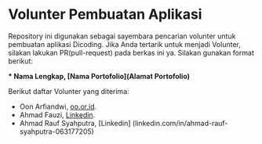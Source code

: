 # Volunter Pembuatan Aplikasi

Repository ini digunakan sebagai sayembara pencarian volunter untuk pembuatan aplikasi Dicoding. Jika Anda tertarik untuk menjadi Volunter, silakan lakukan PR(pull-request) pada berkas ini ya. Silakan gunakan format berikut:

**\* Nama Lengkap, [Nama Portofolio](Alamat Portofolio)**

Berikut daftar Volunter yang diterima:

* Oon Arfiandwi, [oo.or.id](https://oo.or.id).
* Ahmad Fauzi, [Linkedin](https://www.linkedin.com/in/ahmad-fauzi-9b4aaa113).
* Ahmad Rauf Syahputra, [Linkedin] (linkedin.com/in/ahmad-rauf-syahputra-063177205)
